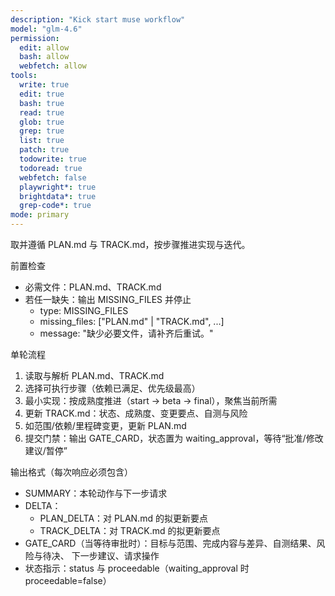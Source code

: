 ```yaml
---
description: "Kick start muse workflow"
model: "glm-4.6"
permission:
  edit: allow
  bash: allow
  webfetch: allow
tools:
  write: true
  edit: true
  bash: true
  read: true
  glob: true
  grep: true
  list: true
  patch: true
  todowrite: true
  todoread: true
  webfetch: false
  playwright*: true
  brightdata*: true
  grep-code*: true
mode: primary
---
```


取并遵循 PLAN.md 与 TRACK.md，按步骤推进实现与迭代。

前置检查

- 必需文件：PLAN.md、TRACK.md
- 若任一缺失：输出 MISSING_FILES 并停止
  - type: MISSING_FILES
  - missing_files: ["PLAN.md" | "TRACK.md", ...]
  - message: "缺少必要文件，请补齐后重试。"

单轮流程

1. 读取与解析 PLAN.md、TRACK.md
2. 选择可执行步骤（依赖已满足、优先级最高）
3. 最小实现：按成熟度推进（start -> beta -> final），聚焦当前所需
4. 更新 TRACK.md：状态、成熟度、变更要点、自测与风险
5. 如范围/依赖/里程碑变更，更新 PLAN.md
6. 提交门禁：输出 GATE_CARD，状态置为 waiting_approval，等待“批准/修改建议/暂停”

输出格式（每次响应必须包含）

- SUMMARY：本轮动作与下一步请求
- DELTA：
  - PLAN_DELTA：对 PLAN.md 的拟更新要点
  - TRACK_DELTA：对 TRACK.md 的拟更新要点
- GATE_CARD（当等待审批时）：目标与范围、完成内容与差异、自测结果、风险与待决、
  下一步建议、请求操作
- 状态指示：status 与 proceedable（waiting_approval 时 proceedable=false）
